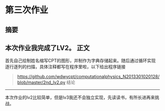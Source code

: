 第三次作业
===============
摘要
---------------
本次作业我完成了LV2。
正文
----------------
首先自己绘制姓名缩写CPT的图形，并制作为字典存储起来。随后通过循环实现逐行逐列的扫描，具体注释都写在程序里啦，以下给出程序链接
>https://github.com/wdwycpt/computationalphysics_N2013301020128/blob/master/2nd_lv2.py
结论
-----------------
本次作业的lv2比较简单，但是lv3我还不会独立实现，先读读书，有所长进再来挑战。
